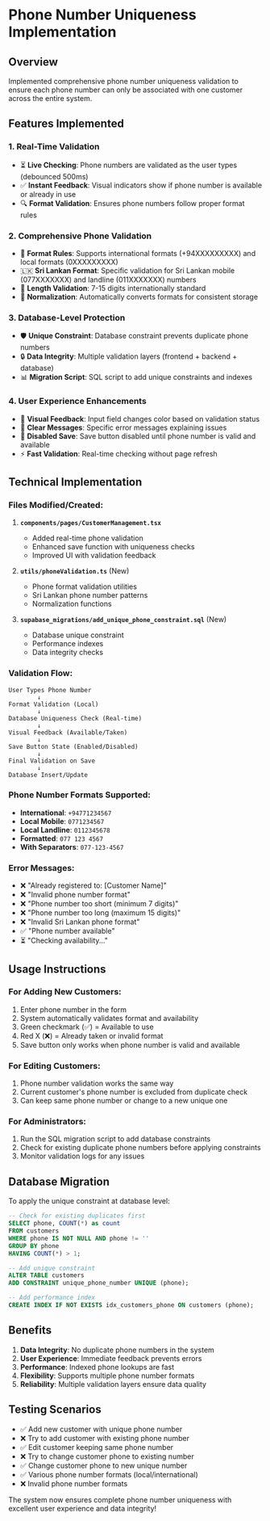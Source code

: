 # Phone Number Uniqueness Implementation

## Overview
Implemented comprehensive phone number uniqueness validation to ensure each phone number can only be associated with one customer across the entire system.

## Features Implemented

### 1. **Real-Time Validation**
- ⏳ **Live Checking**: Phone numbers are validated as the user types (debounced 500ms)
- ✅ **Instant Feedback**: Visual indicators show if phone number is available or already in use
- 🔍 **Format Validation**: Ensures phone numbers follow proper format rules

### 2. **Comprehensive Phone Validation**
- 📱 **Format Rules**: Supports international formats (+94XXXXXXXXX) and local formats (0XXXXXXXXX)
- 🇱🇰 **Sri Lankan Format**: Specific validation for Sri Lankan mobile (077XXXXXXX) and landline (011XXXXXXX) numbers
- 📏 **Length Validation**: 7-15 digits internationally standard
- 🧹 **Normalization**: Automatically converts formats for consistent storage

### 3. **Database-Level Protection**
- 🛡️ **Unique Constraint**: Database constraint prevents duplicate phone numbers
- 🔒 **Data Integrity**: Multiple validation layers (frontend + backend + database)
- 📊 **Migration Script**: SQL script to add unique constraints and indexes

### 4. **User Experience Enhancements**
- 🎨 **Visual Feedback**: Input field changes color based on validation status
- 💬 **Clear Messages**: Specific error messages explaining issues
- 🚫 **Disabled Save**: Save button disabled until phone number is valid and available
- ⚡ **Fast Validation**: Real-time checking without page refresh

## Technical Implementation

### Files Modified/Created:

1. **`components/pages/CustomerManagement.tsx`**
   - Added real-time phone validation
   - Enhanced save function with uniqueness checks
   - Improved UI with validation feedback

2. **`utils/phoneValidation.ts`** (New)
   - Phone format validation utilities
   - Sri Lankan phone number patterns
   - Normalization functions

3. **`supabase_migrations/add_unique_phone_constraint.sql`** (New)
   - Database unique constraint
   - Performance indexes
   - Data integrity checks

### Validation Flow:

```
User Types Phone Number
        ↓
Format Validation (Local)
        ↓
Database Uniqueness Check (Real-time)
        ↓
Visual Feedback (Available/Taken)
        ↓
Save Button State (Enabled/Disabled)
        ↓
Final Validation on Save
        ↓
Database Insert/Update
```

### Phone Number Formats Supported:

- **International**: `+94771234567`
- **Local Mobile**: `0771234567`
- **Local Landline**: `0112345678`
- **Formatted**: `077 123 4567`
- **With Separators**: `077-123-4567`

### Error Messages:

- ❌ "Already registered to: [Customer Name]"
- ❌ "Invalid phone number format"
- ❌ "Phone number too short (minimum 7 digits)"
- ❌ "Phone number too long (maximum 15 digits)"
- ❌ "Invalid Sri Lankan phone format"
- ✅ "Phone number available"
- ⏳ "Checking availability..."

## Usage Instructions

### For Adding New Customers:
1. Enter phone number in the form
2. System automatically validates format and availability
3. Green checkmark (✅) = Available to use
4. Red X (❌) = Already taken or invalid format
5. Save button only works when phone number is valid and available

### For Editing Customers:
1. Phone number validation works the same way
2. Current customer's phone number is excluded from duplicate check
3. Can keep same phone number or change to a new unique one

### For Administrators:
1. Run the SQL migration script to add database constraints
2. Check for existing duplicate phone numbers before applying constraints
3. Monitor validation logs for any issues

## Database Migration

To apply the unique constraint at database level:

```sql
-- Check for existing duplicates first
SELECT phone, COUNT(*) as count 
FROM customers 
WHERE phone IS NOT NULL AND phone != ''
GROUP BY phone 
HAVING COUNT(*) > 1;

-- Add unique constraint
ALTER TABLE customers 
ADD CONSTRAINT unique_phone_number UNIQUE (phone);

-- Add performance index
CREATE INDEX IF NOT EXISTS idx_customers_phone ON customers (phone);
```

## Benefits

1. **Data Integrity**: No duplicate phone numbers in the system
2. **User Experience**: Immediate feedback prevents errors
3. **Performance**: Indexed phone lookups are fast
4. **Flexibility**: Supports multiple phone number formats
5. **Reliability**: Multiple validation layers ensure data quality

## Testing Scenarios

- ✅ Add new customer with unique phone number
- ❌ Try to add customer with existing phone number
- ✅ Edit customer keeping same phone number
- ❌ Try to change customer phone to existing number
- ✅ Change customer phone to new unique number
- ✅ Various phone number formats (local/international)
- ❌ Invalid phone number formats

The system now ensures complete phone number uniqueness with excellent user experience and data integrity!
